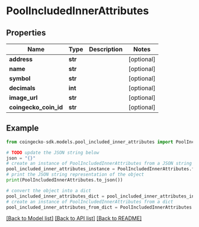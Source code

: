# PoolIncludedInnerAttributes


## Properties

Name | Type | Description | Notes
------------ | ------------- | ------------- | -------------
**address** | **str** |  | [optional] 
**name** | **str** |  | [optional] 
**symbol** | **str** |  | [optional] 
**decimals** | **int** |  | [optional] 
**image_url** | **str** |  | [optional] 
**coingecko_coin_id** | **str** |  | [optional] 

## Example

```python
from coingecko-sdk.models.pool_included_inner_attributes import PoolIncludedInnerAttributes

# TODO update the JSON string below
json = "{}"
# create an instance of PoolIncludedInnerAttributes from a JSON string
pool_included_inner_attributes_instance = PoolIncludedInnerAttributes.from_json(json)
# print the JSON string representation of the object
print(PoolIncludedInnerAttributes.to_json())

# convert the object into a dict
pool_included_inner_attributes_dict = pool_included_inner_attributes_instance.to_dict()
# create an instance of PoolIncludedInnerAttributes from a dict
pool_included_inner_attributes_from_dict = PoolIncludedInnerAttributes.from_dict(pool_included_inner_attributes_dict)
```
[[Back to Model list]](../README.md#documentation-for-models) [[Back to API list]](../README.md#documentation-for-api-endpoints) [[Back to README]](../README.md)


